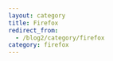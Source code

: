 ```yaml
---
layout: category
title: Firefox
redirect_from:
  - /blog2/category/firefox
category: firefox
---
```

